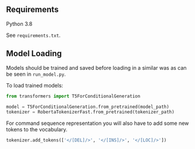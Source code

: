 ## Requirements

Python 3.8

See `requirements.txt`.

## Model Loading

Models should be trained and saved before loading in a similar was as can be seen in `run_model.py`.

To load trained models:

```python
from transformers import T5ForConditionalGeneration

model = T5ForConditionalGeneration.from_pretrained(model_path)
tokenizer = RobertaTokenizerFast.from_pretrained(tokenizer_path)
```

For command sequence representation you will also have to add some new tokens to the vocabulary.

```python
tokenizer.add_tokens(['</[DEL]/>', '</[INS]/>', '</[LOC]/>'])
```
